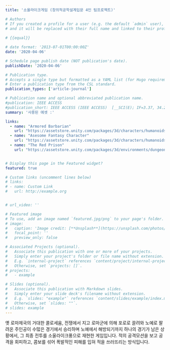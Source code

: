 ```yaml
---
title: '소울라이크게임 (창의적공학설계입문 4인 팀프로젝트)'

# Authors
# If you created a profile for a user (e.g. the default `admin` user), write the username (folder name) here
# and it will be replaced with their full name and linked to their profile.
  
# {{equal}}

# date format: '2013-07-01T00:00:00Z'
date: '2020-04-06'

# Schedule page publish date (NOT publication's date).
publishDate: '2020-04-06'

# Publication type.
# Accepts a single type but formatted as a YAML list (for Hugo requirements).
# Enter a publication type from the CSL standard.
publication_types: ['article-journal']

# Publication name and optional abbreviated publication name.
#publication: IEEE ACCESS
#publication_short: IEEE ACCESS (IEEE ACCESS)  [__SCI(E); IF=3.37, 34.25% (Q2)__]
summary: '사용된 에셋 :'

links:
  - name: "Armored Barbarian"
    url: "https://assetstore.unity.com/packages/3d/characters/humanoids/fantasy/armored-barbarian-14821"
  - name: "Asesome Fantasy Character"
    url: "https://assetstore.unity.com/packages/3d/characters/humanoids/fantasy/awesome-fantasy-characters-glory-armor-132786"
  - name: "The Red Prison"
    url: "https://assetstore.unity.com/packages/3d/environments/dungeons/the-red-prison-40198"


# Display this page in the Featured widget?
featured: true

# Custom links (uncomment lines below)
# links:
# - name: Custom Link
#   url: http://example.org


# url_video: ''

# Featured image
# To use, add an image named `featured.jpg/png` to your page's folder.
# image:
#   caption: 'Image credit: [**Unsplash**](https://unsplash.com/photos/pLCdAaMFLTE)'
#   focal_point: ''
#   preview_only: false

# Associated Projects (optional).
#   Associate this publication with one or more of your projects.
#   Simply enter your project's folder or file name without extension.
#   E.g. `internal-project` references `content/project/internal-project/index.md`.
#   Otherwise, set `projects: []`.
# projects:
#   - example

# Slides (optional).
#   Associate this publication with Markdown slides.
#   Simply enter your slide deck's filename without extension.
#   E.g. `slides: "example"` references `content/slides/example/index.md`.
#   Otherwise, set `slides: ""`.
# slides: example
---
```


옛 로마제국의 거대한 콜로세움, 전쟁에서 지고 로마군에 의해 포로로 끌려와 노예로 팔려온 주인공이 수많은 경기에서 
승리하며 노예에서 해방되기까지 하나의 경기가 남은 상황에서, 그 최종 전투를 소울라이크풍으로 재현한 게임입니다. 적의 공격모션을 
보고 공격을 회피하고, 콤보를 섞어 폭발적인 피해를 입혀 적을 쓰러뜨리는 방식입니다.